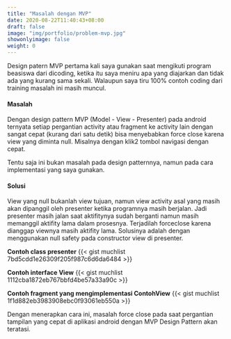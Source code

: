 ```yaml
---
title: "Masalah dengan MVP"
date: 2020-08-22T11:40:43+08:00
draft: false
image: "img/portfolio/problem-mvp.jpg"
showonlyimage: false
weight: 0
---
```


Design patern MVP pertama kali saya gunakan saat mengikuti program beasiswa dari dicoding, ketika itu saya meniru apa yang diajarkan dan tidak ada yang kurang sama sekali. Walaupun saya tiru 100% contoh coding dari training masalah ini masih muncul.

<!--more-->

#### Masalah
Dengan design pattern MVP (Model - View - Presenter) pada android ternyata setiap pergantian activity atau fragment ke activity lain dengan sangat cepat (kurang dari satu detik) bisa menyebabkan force close karena view yang diminta null. Misalnya dengan klik2 tombol navigasi dengan cepat.

Tentu saja ini bukan masalah pada design patternnya, namun pada cara implementasi yang saya gunakan.

#### Solusi
View yang null bukanlah view tujuan, namun view activity asal yang masih akan dipanggil oleh presenter ketika programnya masih berjalan. Jadi presenter masih jalan saat aktifitynya sudah berganti namun masih memanggil aktifity lama dalam prosesnya. Terjadilah forceclose karena dianggap viewnya masih aktifity lama.
Solusinya adalah dengan menggunakan null safety pada constructor view di presenter.

**Contoh class presenter**
{{< gist muchlist 7bd5cdd1e26309f205f987c6d6da6484 >}}

**Contoh interface View**
{{< gist muchlist 1112cba1872eb767bbfd4be57a33a90c >}}

**Contoh fragment yang mengimplementasi ContohView**
{{< gist muchlist 1f1d882eb3983908ebc0f93061eb550a >}}

Dengan menerapkan cara ini, masalah force close pada saat pergantian tampilan yang cepat di aplikasi android dengan MVP Design Pattern akan teratasi.